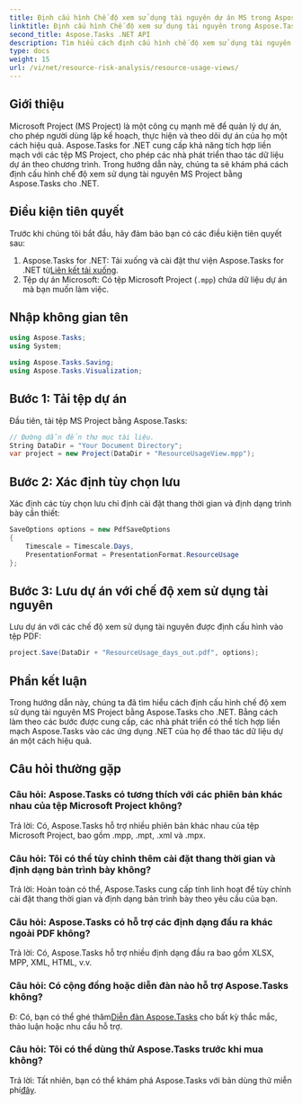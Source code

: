 ```yaml
---
title: Định cấu hình Chế độ xem sử dụng tài nguyên dự án MS trong Aspose.Tasks
linktitle: Định cấu hình Chế độ xem sử dụng tài nguyên trong Aspose.Tasks
second_title: Aspose.Tasks .NET API
description: Tìm hiểu cách định cấu hình chế độ xem sử dụng tài nguyên MS Project bằng Aspose.Tasks cho .NET. Hướng dẫn từng bước kèm theo các ví dụ về mã.
type: docs
weight: 15
url: /vi/net/resource-risk-analysis/resource-usage-views/
---
```

## Giới thiệu
Microsoft Project (MS Project) là một công cụ mạnh mẽ để quản lý dự án, cho phép người dùng lập kế hoạch, thực hiện và theo dõi dự án của họ một cách hiệu quả. Aspose.Tasks for .NET cung cấp khả năng tích hợp liền mạch với các tệp MS Project, cho phép các nhà phát triển thao tác dữ liệu dự án theo chương trình. Trong hướng dẫn này, chúng ta sẽ khám phá cách định cấu hình chế độ xem sử dụng tài nguyên MS Project bằng Aspose.Tasks cho .NET.
## Điều kiện tiên quyết
Trước khi chúng tôi bắt đầu, hãy đảm bảo bạn có các điều kiện tiên quyết sau:
1.  Aspose.Tasks for .NET: Tải xuống và cài đặt thư viện Aspose.Tasks for .NET từ[Liên kết tải xuống](https://releases.aspose.com/tasks/net/).
2. Tệp dự án Microsoft: Có tệp Microsoft Project (`.mpp`) chứa dữ liệu dự án mà bạn muốn làm việc.

## Nhập không gian tên
```csharp
using Aspose.Tasks;
using System;

using Aspose.Tasks.Saving;
using Aspose.Tasks.Visualization;
```
## Bước 1: Tải tệp dự án
Đầu tiên, tải tệp MS Project bằng Aspose.Tasks:
```csharp
// Đường dẫn đến thư mục tài liệu.
String DataDir = "Your Document Directory";
var project = new Project(DataDir + "ResourceUsageView.mpp");
```
## Bước 2: Xác định tùy chọn lưu
Xác định các tùy chọn lưu chỉ định cài đặt thang thời gian và định dạng trình bày cần thiết:
```csharp
SaveOptions options = new PdfSaveOptions
{
    Timescale = Timescale.Days,
    PresentationFormat = PresentationFormat.ResourceUsage
};
```
## Bước 3: Lưu dự án với chế độ xem sử dụng tài nguyên
Lưu dự án với các chế độ xem sử dụng tài nguyên được định cấu hình vào tệp PDF:
```csharp
project.Save(DataDir + "ResourceUsage_days_out.pdf", options);
```

## Phần kết luận
Trong hướng dẫn này, chúng ta đã tìm hiểu cách định cấu hình chế độ xem sử dụng tài nguyên MS Project bằng Aspose.Tasks cho .NET. Bằng cách làm theo các bước được cung cấp, các nhà phát triển có thể tích hợp liền mạch Aspose.Tasks vào các ứng dụng .NET của họ để thao tác dữ liệu dự án một cách hiệu quả.

## Câu hỏi thường gặp
### Câu hỏi: Aspose.Tasks có tương thích với các phiên bản khác nhau của tệp Microsoft Project không?
Trả lời: Có, Aspose.Tasks hỗ trợ nhiều phiên bản khác nhau của tệp Microsoft Project, bao gồm .mpp, .mpt, .xml và .mpx.
### Câu hỏi: Tôi có thể tùy chỉnh thêm cài đặt thang thời gian và định dạng bản trình bày không?
Trả lời: Hoàn toàn có thể, Aspose.Tasks cung cấp tính linh hoạt để tùy chỉnh cài đặt thang thời gian và định dạng bản trình bày theo yêu cầu của bạn.
### Câu hỏi: Aspose.Tasks có hỗ trợ các định dạng đầu ra khác ngoài PDF không?
Trả lời: Có, Aspose.Tasks hỗ trợ nhiều định dạng đầu ra bao gồm XLSX, MPP, XML, HTML, v.v.
### Câu hỏi: Có cộng đồng hoặc diễn đàn nào hỗ trợ Aspose.Tasks không?
 Đ: Có, bạn có thể ghé thăm[Diễn đàn Aspose.Tasks](https://forum.aspose.com/c/tasks/15) cho bất kỳ thắc mắc, thảo luận hoặc nhu cầu hỗ trợ.
### Câu hỏi: Tôi có thể dùng thử Aspose.Tasks trước khi mua không?
 Trả lời: Tất nhiên, bạn có thể khám phá Aspose.Tasks với bản dùng thử miễn phí[đây](https://releases.aspose.com/).